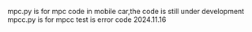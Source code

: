 mpc.py is for mpc code in mobile car,the code is still under development
mpcc.py is for mpcc
test is error code
2024.11.16
